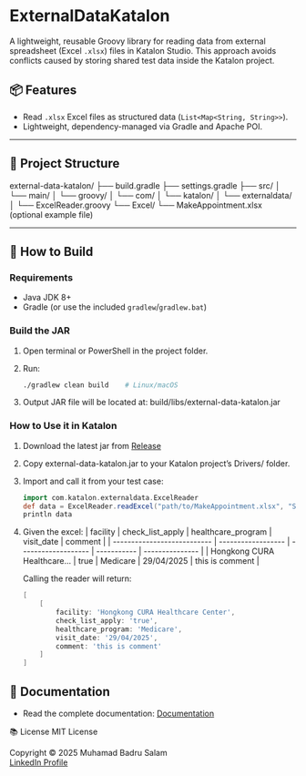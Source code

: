 # ExternalDataKatalon

A lightweight, reusable Groovy library for reading data from external spreadsheet (Excel `.xlsx`) files in Katalon Studio. This approach avoids conflicts caused by storing shared test data inside the Katalon project.

## 📦 Features

- Read `.xlsx` Excel files as structured data (`List<Map<String, String>>`).
- Lightweight, dependency-managed via Gradle and Apache POI.
---

## 📁 Project Structure

external-data-katalon/
├── build.gradle
├── settings.gradle
├── src/
│ └── main/
│ └── groovy/
│ └── com/
│ └── katalon/
│ └── externaldata/
│ └── ExcelReader.groovy
└── Excel/
└── MakeAppointment.xlsx (optional example file)


---

## 🔧 How to Build

### Requirements

- Java JDK 8+
- Gradle (or use the included `gradlew`/`gradlew.bat`)

### Build the JAR

1. Open terminal or PowerShell in the project folder.

2. Run:

   ```bash
   ./gradlew clean build    # Linux/macOS

3. Output JAR file will be located at: build/libs/external-data-katalon.jar

### How to Use it in Katalon
1. Download the latest jar from [Release](https://github.com/badrusalam11/external-data-katalon/releases/) 
2. Copy external-data-katalon.jar to your Katalon project’s Drivers/ folder.
3. Import and call it from your test case:
    ```groovy
    import com.katalon.externaldata.ExcelReader
    def data = ExcelReader.readExcel("path/to/MakeAppointment.xlsx", "Sheet1")
    println data
4. Given the excel:
    | facility                    | check_list_apply   | healthcare_program  | visit_date  | comment         |
    | --------------------------- | ------------------ | ------------------- | ----------- | --------------- |
    | Hongkong CURA Healthcare... | true               | Medicare            | 29/04/2025  | this is comment |
    
    Calling the reader will return:
    ```groovy
    [
        [
            facility: 'Hongkong CURA Healthcare Center',
            check_list_apply: 'true',
            healthcare_program: 'Medicare',
            visit_date: '29/04/2025',
            comment: 'this is comment'
        ]
    ]

## 📖 Documentation
-  Read the complete documentation: [Documentation](https://badrusalam11.github.io/external-data-katalon/)

📚 License
MIT License

Copyright © 2025 Muhamad Badru Salam  
[LinkedIn Profile](https://www.linkedin.com/in/muhamad-badru-salam-3bab2531b/)